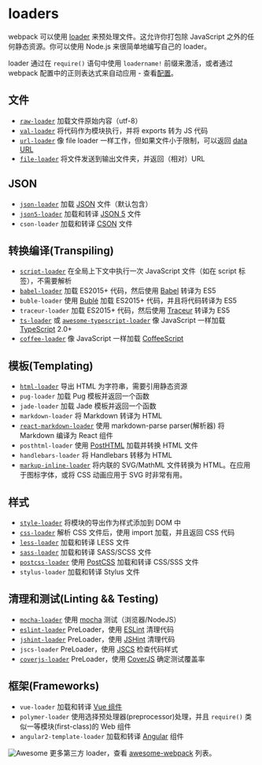 # loaders

webpack 可以使用 [loader](https://www.webpackjs.com/concepts/loaders) 来预处理文件。这允许你打包除 JavaScript 之外的任何静态资源。你可以使用 Node.js 来很简单地编写自己的 loader。

loader 通过在 `require()` 语句中使用 `loadername!` 前缀来激活，或者通过 webpack 配置中的正则表达式来自动应用 - 查看[配置](https://www.webpackjs.com/concepts/loaders#configuration)。

## 文件

- [`raw-loader`](https://www.webpackjs.com/loaders/raw-loader) 加载文件原始内容（utf-8）
- [`val-loader`](https://www.webpackjs.com/loaders/val-loader) 将代码作为模块执行，并将 exports 转为 JS 代码
- [`url-loader`](https://www.webpackjs.com/loaders/url-loader) 像 file loader 一样工作，但如果文件小于限制，可以返回 [data URL](https://tools.ietf.org/html/rfc2397)
- [`file-loader`](https://www.webpackjs.com/loaders/file-loader) 将文件发送到输出文件夹，并返回（相对）URL

## JSON

- [`json-loader`](https://www.webpackjs.com/loaders/json-loader) 加载 [JSON](http://json.org/) 文件（默认包含）
- [`json5-loader`](https://www.webpackjs.com/loaders/json5-loader) 加载和转译 [JSON 5](https://json5.org/) 文件
- `cson-loader` 加载和转译 [CSON](https://github.com/bevry/cson#what-is-cson) 文件

## 转换编译(Transpiling)

- [`script-loader`](https://www.webpackjs.com/loaders/script-loader) 在全局上下文中执行一次 JavaScript 文件（如在 script 标签），不需要解析
- [`babel-loader`](https://www.webpackjs.com/loaders/babel-loader) 加载 ES2015+ 代码，然后使用 [Babel](https://babeljs.io/) 转译为 ES5
- `buble-loader` 使用 [Bublé](https://buble.surge.sh/guide/) 加载 ES2015+ 代码，并且将代码转译为 ES5
- `traceur-loader` 加载 ES2015+ 代码，然后使用 [Traceur](https://github.com/google/traceur-compiler#readme) 转译为 ES5
- [`ts-loader`](https://github.com/TypeStrong/ts-loader) 或 [`awesome-typescript-loader`](https://github.com/s-panferov/awesome-typescript-loader) 像 JavaScript 一样加载 [TypeScript](https://www.typescriptlang.org/) 2.0+
- [`coffee-loader`](https://www.webpackjs.com/loaders/coffee-loader) 像 JavaScript 一样加载 [CoffeeScript](http://coffeescript.org/)

## 模板(Templating)

- [`html-loader`](https://www.webpackjs.com/loaders/html-loader) 导出 HTML 为字符串，需要引用静态资源
- `pug-loader` 加载 Pug 模板并返回一个函数
- `jade-loader` 加载 Jade 模板并返回一个函数
- `markdown-loader` 将 Markdown 转译为 HTML
- [`react-markdown-loader`](https://github.com/javiercf/react-markdown-loader) 使用 markdown-parse parser(解析器) 将 Markdown 编译为 React 组件
- `posthtml-loader` 使用 [PostHTML](https://github.com/posthtml/posthtml) 加载并转换 HTML 文件
- `handlebars-loader` 将 Handlebars 转移为 HTML
- [`markup-inline-loader`](https://github.com/asnowwolf/markup-inline-loader) 将内联的 SVG/MathML 文件转换为 HTML。在应用于图标字体，或将 CSS 动画应用于 SVG 时非常有用。

## 样式

- [`style-loader`](https://www.webpackjs.com/loaders/style-loader) 将模块的导出作为样式添加到 DOM 中
- [`css-loader`](https://www.webpackjs.com/loaders/css-loader) 解析 CSS 文件后，使用 import 加载，并且返回 CSS 代码
- [`less-loader`](https://www.webpackjs.com/loaders/less-loader) 加载和转译 LESS 文件
- [`sass-loader`](https://www.webpackjs.com/loaders/sass-loader) 加载和转译 SASS/SCSS 文件
- [`postcss-loader`](https://www.webpackjs.com/loaders/postcss-loader) 使用 [PostCSS](http://postcss.org/) 加载和转译 CSS/SSS 文件
- `stylus-loader` 加载和转译 Stylus 文件

## 清理和测试(Linting && Testing)

- [`mocha-loader`](https://www.webpackjs.com/loaders/mocha-loader) 使用 [mocha](https://mochajs.org/) 测试（浏览器/NodeJS）
- [`eslint-loader`](https://github.com/webpack-contrib/eslint-loader) PreLoader，使用 [ESLint](https://eslint.org/) 清理代码
- [`jshint-loader`](https://www.webpackjs.com/loaders/jshint-loader) PreLoader，使用 [JSHint](http://jshint.com/about/) 清理代码
- `jscs-loader` PreLoader，使用 [JSCS](http://jscs.info/) 检查代码样式
- [`coverjs-loader`](https://www.webpackjs.com/loaders/coverjs-loader) PreLoader，使用 [CoverJS](https://github.com/arian/CoverJS) 确定测试覆盖率

## 框架(Frameworks)

- `vue-loader` 加载和转译 [Vue 组件](https://vuejs.org/v2/guide/components.html)
- `polymer-loader` 使用选择预处理器(preprocessor)处理，并且 `require()` 类似一等模块(first-class)的 Web 组件
- `angular2-template-loader` 加载和转译 [Angular](https://angular.io/) 组件

![Awesome](https://www.webpackjs.com/assets/awesome-badge.svg) 更多第三方 loader，查看 [awesome-webpack](https://github.com/webpack-contrib/awesome-webpack#loaders) 列表。